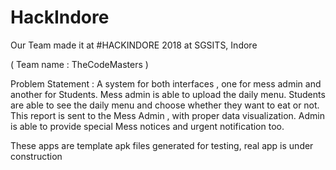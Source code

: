 # HackIndore
Our Team  made it at #HACKINDORE 2018 at SGSITS, Indore

( Team name : TheCodeMasters )

Problem Statement :
A system for both interfaces , one for mess admin and another for Students. Mess admin is able to upload the daily menu. Students are able to see the daily menu and choose whether they want to eat or not. This report is sent to the Mess Admin , with proper data visualization. Admin is able to provide special Mess notices and urgent notification too.

These apps are template apk files generated for testing, real app is under construction
